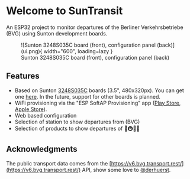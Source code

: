 # Welcome to SunTransit

An ESP32 project to monitor departures of the Berliner Verkehrsbetriebe (BVG) using Sunton development boards.

<figure markdown>
  ![Sunton 3248S035C board (front), configuration panel (back)](ui.png){ width="600", loading=lazy }
  <figcaption>Sunton 3248S035C board (front), configuration panel (back)</figcaption>
</figure>

## Features

-   Based on Sunton [3248S035C](https://www.openhasp.com/0.7.0/hardware/sunton/esp32-3248s035/) boards (3.5", 480x320px). You can get one [here](https://de.aliexpress.com/item/1005004632953455.html). In the future, support for other boards is planned.
-   WiFi provisioning via the "ESP SoftAP Provisioning" app ([Play Store](https://play.google.com/store/apps/details?id=com.espressif.provsoftap), [Apple Store](https://apps.apple.com/us/app/esp-softap-provisioning/id1474040630)).
-   Web based configuration
-   Selection of station to show departures from (BVG)
-   Selection of products to show departures of 🚌🚇🚉🚆

## Acknowledgments

The public transport data comes from the [https://v6.bvg.transport.rest/](https://v6.bvg.transport.rest/) API, show some love to [@derhuerst](https://github.com/derhuerst).
